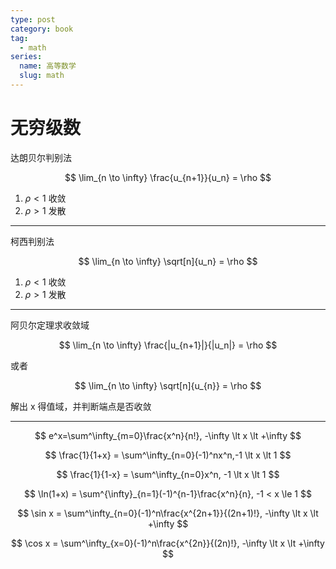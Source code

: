 ```yaml
---
type: post
category: book
tag:
  - math
series:
  name: 高等数学
  slug: math
---
```


# 无穷级数

达朗贝尔判别法

$$
\lim_{n \to \infty} \frac{u_{n+1}}{u_n} = \rho
$$

1. $\rho \lt 1$ 收敛
2. $\rho \gt 1$ 发散

---

柯西判别法

$$
\lim_{n \to \infty} \sqrt[n]{u_n} = \rho
$$

1. $\rho \lt 1$ 收敛
2. $\rho \gt 1$ 发散

---

阿贝尔定理求收敛域

$$
\lim_{n \to \infty} \frac{|u_{n+1}|}{|u_n|} = \rho
$$

或者

$$
\lim_{n \to \infty} \sqrt[n]{u_{n}} = \rho
$$

解出 x 得值域，并判断端点是否收敛

---

$$
e^x=\sum^\infty_{m=0}\frac{x^n}{n!}, -\infty \lt x \lt +\infty
$$

$$
\frac{1}{1+x} = \sum^\infty_{n=0}(-1)^nx^n,-1 \lt x \lt 1
$$

$$
\frac{1}{1-x} = \sum^\infty_{n=0}x^n, -1 \lt x \lt 1
$$

$$
\ln(1+x) = \sum^{\infty}_{n=1}(-1)^{n-1}\frac{x^n}{n}, -1 < x \le 1
$$

$$
\sin x = \sum^\infty_{n=0}(-1)^n\frac{x^{2n+1}}{(2n+1)!}, -\infty \lt x \lt +\infty
$$

$$
\cos x = \sum^\infty_{x=0}(-1)^n\frac{x^{2n}}{(2n)!}, -\infty \lt x \lt +\infty
$$
